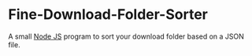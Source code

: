 # Fine-Download-Folder-Sorter
A small [Node JS](https://nodejs.org/) program to sort your download folder based on a JSON file.
